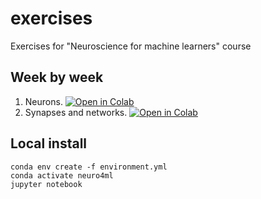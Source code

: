 # exercises
Exercises for "Neuroscience for machine learners" course

## Week by week

1. Neurons. [![Open in Colab](https://colab.research.google.com/assets/colab-badge.svg)](https://colab.research.google.com/github/neuro4ml/exercises/blob/main/w1-neurons/w1-neurons.ipynb)
2. Synapses and networks. [![Open in Colab](https://colab.research.google.com/assets/colab-badge.svg)](https://colab.research.google.com/github/neuro4ml/exercises/blob/main/w2-synapses-networks/w1-synapses-networks.ipynb)

## Local install

```
conda env create -f environment.yml
conda activate neuro4ml
jupyter notebook
```